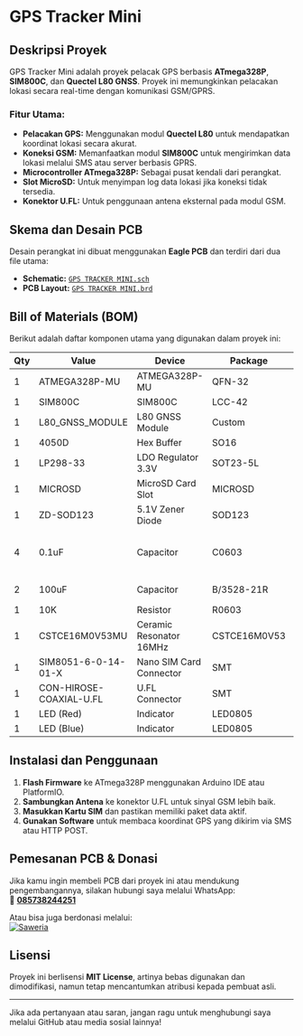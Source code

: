 # GPS Tracker Mini

## Deskripsi Proyek
GPS Tracker Mini adalah proyek pelacak GPS berbasis **ATmega328P**, **SIM800C**, dan **Quectel L80 GNSS**. Proyek ini memungkinkan pelacakan lokasi secara real-time dengan komunikasi GSM/GPRS.

### Fitur Utama:
- **Pelacakan GPS:** Menggunakan modul **Quectel L80** untuk mendapatkan koordinat lokasi secara akurat.
- **Koneksi GSM:** Memanfaatkan modul **SIM800C** untuk mengirimkan data lokasi melalui SMS atau server berbasis GPRS.
- **Microcontroller ATmega328P:** Sebagai pusat kendali dari perangkat.
- **Slot MicroSD:** Untuk menyimpan log data lokasi jika koneksi tidak tersedia.
- **Konektor U.FL:** Untuk penggunaan antena eksternal pada modul GSM.

## Skema dan Desain PCB
Desain perangkat ini dibuat menggunakan **Eagle PCB** dan terdiri dari dua file utama:
- **Schematic:** [`GPS TRACKER MINI.sch`](./GPS%20TRACKER%20MINI.sch)
- **PCB Layout:** [`GPS TRACKER MINI.brd`](./GPS%20TRACKER%20MINI.brd)

## Bill of Materials (BOM)
Berikut adalah daftar komponen utama yang digunakan dalam proyek ini:

| Qty | Value | Device | Package | Parts |
|----|------|--------|---------|-------|
| 1  | ATMEGA328P-MU | ATMEGA328P-MU | QFN-32 | U1 |
| 1  | SIM800C | SIM800C | LCC-42 | U2 |
| 1  | L80_GNSS_MODULE | L80 GNSS Module | Custom | U3 |
| 1  | 4050D | Hex Buffer | SO16 | IC1 |
| 1  | LP298-33 | LDO Regulator 3.3V | SOT23-5L | IC2 |
| 1  | MICROSD | MicroSD Card Slot | MICROSD | X1 |
| 1  | ZD-SOD123 | 5.1V Zener Diode | SOD123 | ZD1 |
| 4  | 0.1uF | Capacitor | C0603 | C3, C15, C19, C21 |
| 2  | 100uF | Capacitor | B/3528-21R | C4, C5 |
| 1  | 10K | Resistor | R0603 | R1 |
| 1  | CSTCE16M0V53MU | Ceramic Resonator 16MHz | CSTCE16M0V53 | Y1 |
| 1  | SIM8051-6-0-14-01-X | Nano SIM Card Connector | SMT | J1 |
| 1  | CON-HIROSE-COAXIAL-U.FL | U.FL Connector | SMT | GSM |
| 1  | LED (Red) | Indicator | LED0805 | ACT |
| 1  | LED (Blue) | Indicator | LED0805 | LED4 |



## Instalasi dan Penggunaan
1. **Flash Firmware** ke ATmega328P menggunakan Arduino IDE atau PlatformIO.
2. **Sambungkan Antena** ke konektor U.FL untuk sinyal GSM lebih baik.
3. **Masukkan Kartu SIM** dan pastikan memiliki paket data aktif.
4. **Gunakan Software** untuk membaca koordinat GPS yang dikirim via SMS atau HTTP POST.

## Pemesanan PCB & Donasi
Jika kamu ingin membeli PCB dari proyek ini atau mendukung pengembangannya, silakan hubungi saya melalui WhatsApp:  
📲 **[085738244251](https://wa.me/6285738244251)**

Atau bisa juga berdonasi melalui:  
[![Saweria](https://img.shields.io/badge/Support%20Me-Saweria-orange?style=flat-square)](https://saweria.co/duwiarsana)

## Lisensi
Proyek ini berlisensi **MIT License**, artinya bebas digunakan dan dimodifikasi, namun tetap mencantumkan atribusi kepada pembuat asli.

---
Jika ada pertanyaan atau saran, jangan ragu untuk menghubungi saya melalui GitHub atau media sosial lainnya!

